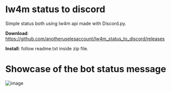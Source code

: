 # Iw4m status to discord

Simple status both using Iw4m api made with Discord.py.

**Download**: https://github.com/anotheruselesaccount/Iw4m_status_to_discord/releases

**Install**: follow readme.txt inside zip file.

# Showcase of the bot status message

![image](https://github.com/anotheruselesaccount/Iw4m_status_to_discord/assets/160650467/27e866d8-811d-49ec-b50d-ae3200544a0e)
